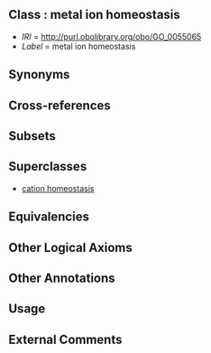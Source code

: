 
## Class : metal ion homeostasis

 * *IRI* = http://purl.obolibrary.org/obo/GO_0055065
 * *Label* = metal ion homeostasis

## Synonyms


## Cross-references


## Subsets


## Superclasses

 * [cation homeostasis](../../GO/80/GO_0055080.md)

## Equivalencies


## Other Logical Axioms


## Other Annotations


## Usage


## External Comments

